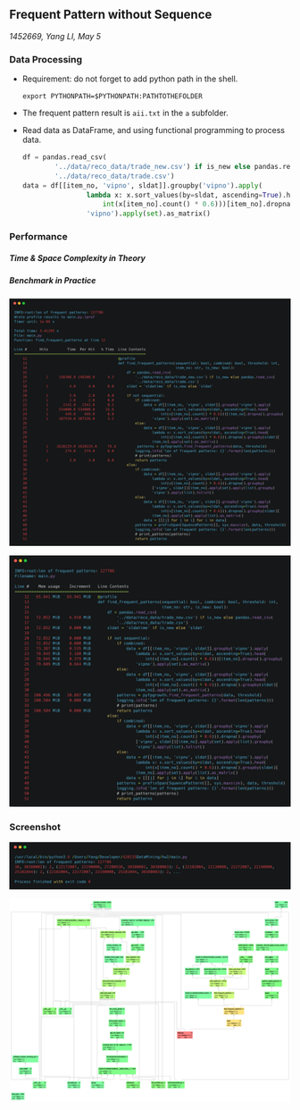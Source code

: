 ## Frequent Pattern without Sequence

*1452669, Yang LI, May 5*

### Data Processing

- Requirement: do not forget to add python path in the shell.

  ```shell
  export PYTHONPATH=$PYTHONPATH:PATHTOTHEFOLDER
  ```

- The frequent pattern result is `aii.txt` in the `a` subfolder.

- Read data as DataFrame, and using functional programming to process data.

  ```python
  df = pandas.read_csv(
          '../data/reco_data/trade_new.csv') if is_new else pandas.read_csv(
          '../data/reco_data/trade.csv')
  data = df[[item_no, 'vipno', sldat]].groupby('vipno').apply(
                  lambda x: x.sort_values(by=sldat, ascending=True).head(
                      int(x[item_no].count() * 0.6)))[item_no].dropna().groupby(
                  'vipno').apply(set).as_matrix()
  ```

### Performance

##### Time & Space Complexity in Theory



##### Benchmark in Practice

![](../res/aiiline.png)

![](../res/aiimem.png)

### Screenshot

![](../res/aii.png)

![](../res/aiiprofile.png)